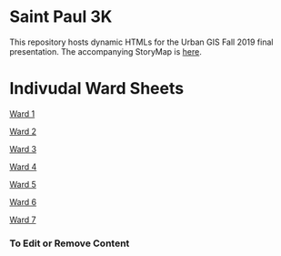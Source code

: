 # Saint Paul 3K

This repository hosts dynamic HTMLs for the Urban GIS Fall 2019 final presentation. The accompanying StoryMap is [here](). 


# Indivudal Ward Sheets

<a href="https://MacGIS.github.io/ward1.html"> Ward 1 </a>

<a href="https://MacGIS.github.io/ward2.html"> Ward 2 </a>

<a href="https://MacGIS.github.io/ward3.html"> Ward 3 </a>

<a href="https://MacGIS.github.io/ward4.html"> Ward 4 </a>

<a href="https://MacGIS.github.io/ward5.html"> Ward 5 </a>

<a href="https://MacGIS.github.io/ward6.html"> Ward 6 </a>

<a href="https://MacGIS.github.io/ward7.html"> Ward 7 </a>


### To Edit or Remove Content

